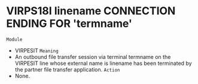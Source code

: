 # VIRPS18I linename CONNECTION ENDING FOR 'termname'
`Module`
- VIRPESIT
`Meaning`
- An outbound file transfer session via terminal termname on the VIRPESIT line whose external name is linename has been terminated by the partner file transfer application.
`Action`
- None.

